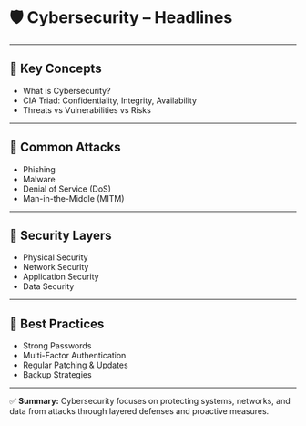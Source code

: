# 🛡️ Cybersecurity – Headlines

---

## 🔹 Key Concepts
- What is Cybersecurity?
- CIA Triad: Confidentiality, Integrity, Availability
- Threats vs Vulnerabilities vs Risks

---

## 🔹 Common Attacks
- Phishing
- Malware
- Denial of Service (DoS)
- Man-in-the-Middle (MITM)

---

## 🔹 Security Layers
- Physical Security
- Network Security
- Application Security
- Data Security

---

## 🔹 Best Practices
- Strong Passwords
- Multi-Factor Authentication
- Regular Patching & Updates
- Backup Strategies

---

✅ **Summary:** Cybersecurity focuses on protecting systems, networks, and data from attacks through layered defenses and proactive measures.
